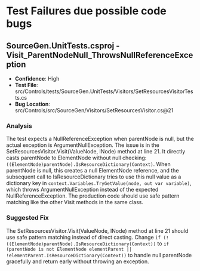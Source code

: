 ﻿# Test Failures due possible code bugs

## SourceGen.UnitTests.csproj - Visit_ParentNodeNull_ThrowsNullReferenceException
- **Confidence**: High
- **Test File**: src/Controls/tests/SourceGen.UnitTests/Visitors/SetResourcesVisitorTests.cs
- **Bug Location**: src/Controls/src/SourceGen/Visitors/SetResourcesVisitor.cs@21

### Analysis
The test expects a NullReferenceException when parentNode is null, but the actual exception is ArgumentNullException. The issue is in the SetResourcesVisitor.Visit(ValueNode, INode) method at line 21. It directly casts parentNode to ElementNode without null checking: `((ElementNode)parentNode).IsResourceDictionary(Context)`. When parentNode is null, this creates a null ElementNode reference, and the subsequent call to IsResourceDictionary tries to use this null value as a dictionary key in `context.Variables.TryGetValue(node, out var variable)`, which throws ArgumentNullException instead of the expected NullReferenceException. The production code should use safe pattern matching like the other Visit methods in the same class.

### Suggested Fix
The SetResourcesVisitor.Visit(ValueNode, INode) method at line 21 should use safe pattern matching instead of direct casting. Change `if (!((ElementNode)parentNode).IsResourceDictionary(Context))` to `if (parentNode is not ElementNode elementParent || !elementParent.IsResourceDictionary(Context))` to handle null parentNode gracefully and return early without throwing an exception.

